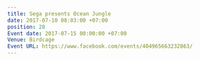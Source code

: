 ```yaml
---
title: Sega presents Ocean Jungle
date: 2017-07-10 08:03:00 +07:00
position: 28
Event date: 2017-07-15 00:00:00 +07:00
Venue: Birdcage
Event URL: https://www.facebook.com/events/404965663232863/
---
```


